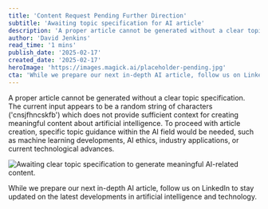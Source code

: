 ```yaml
---
title: 'Content Request Pending Further Direction'
subtitle: 'Awaiting topic specification for AI article'
description: 'A proper article cannot be generated without a clear topic specification. The current input appears to be a random string of characters which does not provide sufficient context for creating meaningful content about artificial intelligence. To proceed with article creation, specific topic guidance within the AI field would be needed, such as machine learning developments, AI ethics, industry applications, or current technological advances.'
author: 'David Jenkins'
read_time: '1 mins'
publish_date: '2025-02-17'
created_date: '2025-02-17'
heroImage: 'https://images.magick.ai/placeholder-pending.jpg'
cta: 'While we prepare our next in-depth AI article, follow us on LinkedIn to stay updated on the latest developments in artificial intelligence and technology.'
---
```


A proper article cannot be generated without a clear topic specification. The current input appears to be a random string of characters ('cnsjfhncskfb') which does not provide sufficient context for creating meaningful content about artificial intelligence. To proceed with article creation, specific topic guidance within the AI field would be needed, such as machine learning developments, AI ethics, industry applications, or current technological advances.

![Awaiting clear topic specification to generate meaningful AI-related content.](https://images.magick.ai/placeholder-pending.jpg)

While we prepare our next in-depth AI article, follow us on LinkedIn to stay updated on the latest developments in artificial intelligence and technology.